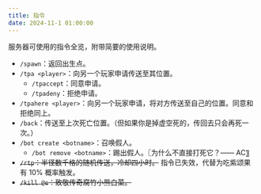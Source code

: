 ```yaml
---
title: 指令
date: 2024-11-1 01:00:00
---
```


服务器可使用的指令全览，附带简要的使用说明。

- `/spawn`：返回出生点。
- `/tpa <player>`：向另一个玩家申请传送至其位置。
  - `/tpaccept`：同意申请。
  - `/tpadeny`：拒绝申请。
- `/tpahere <player>`：向另一个玩家申请，将对方传送至自己的位置。同意和拒绝同上。
- `/back`：传送至上次死亡位置。（但如果你是掉虚空死的，传回去只会再死一次。）
- `/bot create <botname>`：召唤假人。
  - `/bot remove <botname>`：踢出假人。〖为什么不直接打死它？—— AC〗
- ~~`/rtp`：半径数千格的随机传送，冷却四小时。~~ 指令已失效，代替为吃紫颂果有 10% 概率触发。
- ~~`/kill @e`：致敬传奇腐竹小熊白菜。~~
